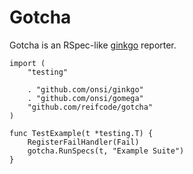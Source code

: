 # Gotcha

Gotcha is an RSpec-like [ginkgo](https://github.com/onsi/ginkgo) reporter.

```
import (
    "testing"

    . "github.com/onsi/ginkgo"
    . "github.com/onsi/gomega"
    "github.com/reifcode/gotcha"
)

func TestExample(t *testing.T) {
    RegisterFailHandler(Fail)
    gotcha.RunSpecs(t, "Example Suite")
}
```
